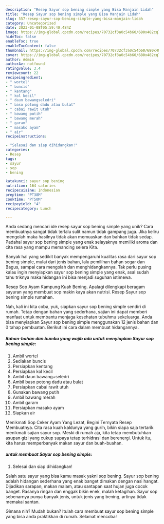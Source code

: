 ```yaml
---
description: "Resep Sayur sop bening simple yang Bisa Manjain Lidah"
title: "Resep Sayur sop bening simple yang Bisa Manjain Lidah"
slug: 557-resep-sayur-sop-bening-simple-yang-bisa-manjain-lidah
category: Uncategorized
date: 2023-01-08T05:59:40.484Z
image: https://img-global.cpcdn.com/recipes/70732cf3a0c54b60/680x482cq70/sayur-sop-bening-simple-foto-resep-utama.jpg
hideToc: false
enableToc: true
enableTocContent: false
thumbnail: https://img-global.cpcdn.com/recipes/70732cf3a0c54b60/680x482cq70/sayur-sop-bening-simple-foto-resep-utama.jpg
cover: https://img-global.cpcdn.com/recipes/70732cf3a0c54b60/680x482cq70/sayur-sop-bening-simple-foto-resep-utama.jpg
author: Admin
authorAv: notfound
ratingvalue: 3.4
reviewcount: 22
recipeingredient:
- " wortel"
- " buncis"
- " kentang"
- " kol kecil"
- " daun bawangseledri"
- " baso potong dadu atau bulat"
- " cabai rawit utuh"
- " bawang putih"
- " bawang merah"
- " garam"
- " masako ayam"
- " air"
recipeinstructions:

- "Selesai dan siap dihidangkan!"
categories:
- Resep
tags:
- sayur
- sop
- bening

katakunci: sayur sop bening 
nutrition: 164 calories
recipecuisine: Indonesian
preptime: "PT38M"
cooktime: "PT50M"
recipeyield: "4"
recipecategory: Lunch

---
```





Anda sedang mencari ide resep sayur sop bening simple yang unik? Cara membuatnya sangat tidak terlalu sulit namun tidak gampang juga. Jika keliru mengolah maka hasilnya tidak akan memuaskan dan bahkan tidak sedap. Padahal sayur sop bening simple yang enak selayaknya memiliki aroma dan cita rasa yang mampu memancing selera Kita.





Banyak hal yang sedikit banyak mempengaruhi kualitas rasa dari sayur sop bening simple, mulai dari jenis bahan, lalu pemilihan bahan segar dan Bagus, sampai cara mengolah dan menghidangkannya. Tak perlu pusing kalau ingin menyiapkan sayur sop bening simple yang enak,      asal sudah tahu triknya maka hidangan ini bisa menjadi suguhan istimewa.














Resep Sop Ayam Kampung Kuah Bening. Apalagi dilengkapi beragam sayuran yang membuat sop makin kaya akan nutrisi. Resep Sayur sop bening simple rumahan.






Nah, kali ini kita coba, yuk, siapkan sayur sop bening simple sendiri di rumah. Tetap dengan bahan yang sederhana, sajian ini dapat memberi manfaat untuk membantu menjaga kesehatan tubuhmu sekeluarga. Anda bisa menyiapkan Sayur sop bening simple menggunakan 12 jenis bahan dan 0 tahap pembuatan. Berikut ini cara dalam membuat hidangannya.

<!--inarticleads1-->

##### Bahan-bahan dan bumbu yang wajib ada untuk menyiapkan Sayur sop bening simple:

1. Ambil  wortel
1. Sediakan  buncis
1. Persiapkan  kentang
1. Persiapkan  kol kecil
1. Ambil  daun bawang+seledri
1. Ambil  baso potong dadu atau bulat
1. Persiapkan  cabai rawit utuh
1. Gunakan  bawang putih
1. Ambil  bawang merah
1. Ambil  garam
1. Persiapkan  masako ayam
1. Siapkan  air


Menikmati Sop Ceker Ayam Yang Lezat, Begini Ternyata Resep Membuatnya. Cita rasa kuah kaldunya yang gurih, bikin siapa saja tertarik menikmati sajian sayur sop. Meski di rumah aja, kita tetap membutuhkan asupan gizi yang cukup supaya tetap terhidrasi dan berenergi. Untuk itu, kita harus memperbanyak makan sayur dan buah-buahan. 

<!--inarticleads2-->

#####  untuk membuat Sayur sop bening simple:


1. Selesai dan siap dihidangkan!

Salah satu sayur yang bisa kamu masak yakni sop bening. Sayur sop bening adalah hidangan sederhana yang enak banget dimakan dengan nasi hangat. Dijadikan sarapan, makan malam, atau santapan saat hujan juga cocok banget. Rasanya ringan dan enggak bikin enek, malah ketagihan. Sayur sop sebenarnya punya banyak jenis, untuk jenis yang bening, artinya tidak memakai santan. 

Gimana nih? Mudah bukan? Itulah cara membuat sayur sop bening simple yang bisa anda praktikkan di rumah. Selamat mencoba!
